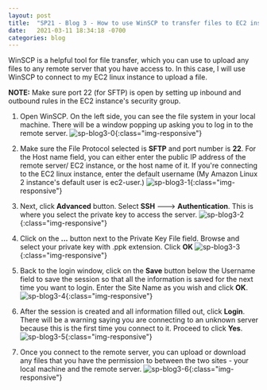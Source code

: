 ```yaml
---
layout: post 
title:  "SP21 - Blog 3 - How to use WinSCP to transfer files to EC2 instance"
date:   2021-03-11 18:34:18 -0700
categories: blog
---
```



WinSCP is a helpful tool for file transfer, which you can use to upload any files to any remote server that you have access to. In this case, I will use WinSCP to connect to my EC2 linux instance to upload a file.

**NOTE:** Make sure port 22 (for SFTP) is open by setting up inbound and outbound rules in the EC2 instance's security group.

1. Open WinSCP. On the left side, you can see the file system in your local machine. There will be a window popping up asking you to log in to the remote server. 
    ![sp-blog3-0](/assets/sp-blog3-0.PNG){:class="img-responsive"}


2. Make sure the File Protocol selected is **SFTP** and port number is **22**. For the Host name field, you can either enter the public IP address of the remote server/ EC2 instance, or the host name of it. If you're connecting to the EC2 linux instance, enter the default username (My Amazon Linux 2 instance's default user is ec2-user.)
    ![sp-blog3-1](/assets/sp-blog3-1.PNG){:class="img-responsive"}


3. Next, click **Advanced** button. Select **SSH** ---> **Authentication**. This is where you select the private key to access the server.
    ![sp-blog3-2](/assets/sp-blog3-2.PNG){:class="img-responsive"}


4. Click on the **...** button next to the Private Key File field. Browse and select your private key with .ppk extension. Click **OK**
    ![sp-blog3-3](/assets/sp-blog3-3.PNG){:class="img-responsive"}


5. Back to the login window, click on the **Save** button below the Username field to save the session so that all the information is saved for the next time you want to login. Enter the Site Name as you wish and click **OK**.
    ![sp-blog3-4](/assets/sp-blog3-4.PNG){:class="img-responsive"}


6. After the session is created and all information filled out, click **Login**. There will be a warning saying you are connecting to an unknown server because this is the first time you connect to it. Proceed to click **Yes**.
    ![sp-blog3-5](/assets/sp-blog3-5.PNG){:class="img-responsive"}


7. Once you connect to the remote server, you can upload or download any files that you have the permission to between the two sites - your local machine and the remote server.
    ![sp-blog3-6](/assets/sp-blog3-6.PNG){:class="img-responsive"}

